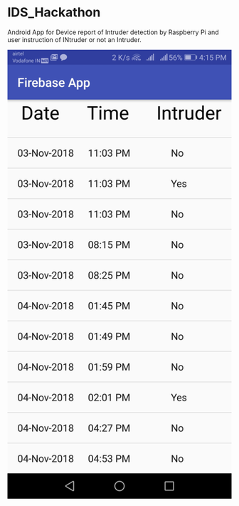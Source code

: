 # IDS_Hackathon
Android App for Device report of Intruder detection by Raspberry Pi and user instruction of INtruder or not an Intruder.

![Alt text](https://github.com/arghasen10/IDS_Hackathon/blob/master/Screenshot_20181106-161546.jpeg "App Screenshot")
